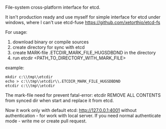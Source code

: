 File-system cross-platform interface for etcd.

It isn't production ready and use myself for simple interface for etcd under windows, where I can't use etcd-fuse
https://github.com/xetorthio/etcd-fs

For usage:
1. download binary or compile sources
2. create directory for sync with etcd
3. create MARK-file .ETCDIR_MARK_FILE_HUGSDBDND in the directory
4. run etcdir <PATH_TO_DIRECTORY_WITH_MARK_FILE>

example:
```
mkdir c:\\tmp\\etcdir
echo > c:\\tmp\\etcdir\\.ETCDIR_MARK_FILE_HUGSDBDND
etcdir c:\\tmp\\etcdir
```

The mark-file need for prevent fatal-error: etcdir REMOVE ALL CONTENTS from synced dir when start and replace it from etcd.


Now it work only with default etcd: http://127.0.0.1:4001 without authentication - for work with local server.
If you need normal authenticate mode - write me or create pull request.
